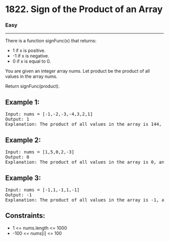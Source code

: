 # 1822. Sign of the Product of an Array

### Easy

---

There is a function signFunc(x) that returns:

- 1 if x is positive.
- -1 if x is negative.
- 0 if x is equal to 0.

You are given an integer array nums. Let product be the product of all values in the array nums.

Return signFunc(product).

## Example 1:

<pre>
Input: nums = [-1,-2,-3,-4,3,2,1]
Output: 1
Explanation: The product of all values in the array is 144, and signFunc(144) = 1
</pre>

## Example 2:

<pre>
Input: nums = [1,5,0,2,-3]
Output: 0
Explanation: The product of all values in the array is 0, and signFunc(0) = 0
</pre>

## Example 3:

<pre>
Input: nums = [-1,1,-1,1,-1]
Output: -1
Explanation: The product of all values in the array is -1, and signFunc(-1) = -1
</pre>

## Constraints:

- 1 <= nums.length <= 1000
- -100 <= nums[i] <= 100

